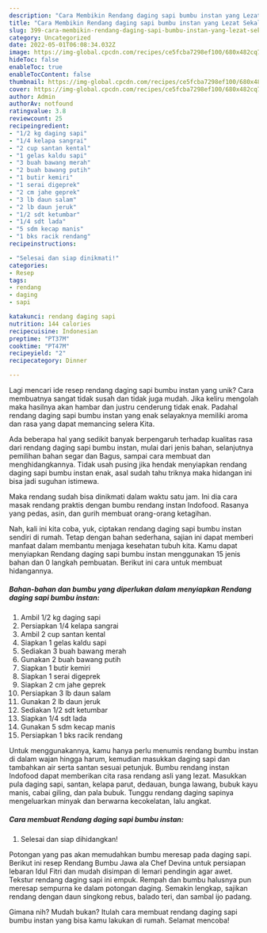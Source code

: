 ```yaml
---
description: "Cara Membikin Rendang daging sapi bumbu instan yang Lezat Sekali"
title: "Cara Membikin Rendang daging sapi bumbu instan yang Lezat Sekali"
slug: 399-cara-membikin-rendang-daging-sapi-bumbu-instan-yang-lezat-sekali
category: Uncategorized
date: 2022-05-01T06:08:34.032Z
image: https://img-global.cpcdn.com/recipes/ce5fcba7298ef100/680x482cq70/rendang-daging-sapi-bumbu-instan-foto-resep-utama.jpg
hideToc: false
enableToc: true
enableTocContent: false
thumbnail: https://img-global.cpcdn.com/recipes/ce5fcba7298ef100/680x482cq70/rendang-daging-sapi-bumbu-instan-foto-resep-utama.jpg
cover: https://img-global.cpcdn.com/recipes/ce5fcba7298ef100/680x482cq70/rendang-daging-sapi-bumbu-instan-foto-resep-utama.jpg
author: Admin
authorAv: notfound
ratingvalue: 3.8
reviewcount: 25
recipeingredient:
- "1/2 kg daging sapi"
- "1/4 kelapa sangrai"
- "2 cup santan kental"
- "1 gelas kaldu sapi"
- "3 buah bawang merah"
- "2 buah bawang putih"
- "1 butir kemiri"
- "1 serai digeprek"
- "2 cm jahe geprek"
- "3 lb daun salam"
- "2 lb daun jeruk"
- "1/2 sdt ketumbar"
- "1/4 sdt lada"
- "5 sdm kecap manis"
- "1 bks racik rendang"
recipeinstructions:

- "Selesai dan siap dinikmati!"
categories:
- Resep
tags:
- rendang
- daging
- sapi

katakunci: rendang daging sapi 
nutrition: 144 calories
recipecuisine: Indonesian
preptime: "PT37M"
cooktime: "PT47M"
recipeyield: "2"
recipecategory: Dinner

---
```





Lagi mencari ide resep rendang daging sapi bumbu instan yang unik? Cara membuatnya sangat tidak susah dan tidak juga mudah. Jika keliru mengolah maka hasilnya akan hambar dan justru cenderung tidak enak. Padahal rendang daging sapi bumbu instan yang enak selayaknya memiliki aroma dan rasa yang dapat memancing selera Kita.





Ada beberapa hal yang sedikit banyak berpengaruh terhadap kualitas rasa dari rendang daging sapi bumbu instan, mulai dari jenis bahan, selanjutnya pemilihan bahan segar dan Bagus, sampai cara membuat dan menghidangkannya. Tidak usah pusing jika hendak menyiapkan rendang daging sapi bumbu instan enak,      asal sudah tahu triknya maka hidangan ini bisa jadi suguhan istimewa.














Maka rendang sudah bisa dinikmati dalam waktu satu jam. Ini dia cara masak rendang praktis dengan bumbu rendang instan Indofood. Rasanya yang pedas, asin, dan gurih membuat orang-orang ketagihan.






Nah, kali ini kita coba, yuk, ciptakan rendang daging sapi bumbu instan sendiri di rumah. Tetap dengan bahan sederhana, sajian ini dapat memberi manfaat dalam membantu menjaga kesehatan tubuh kita. Kamu dapat menyiapkan Rendang daging sapi bumbu instan menggunakan 15 jenis bahan dan 0 langkah pembuatan. Berikut ini cara untuk membuat hidangannya.

<!--inarticleads1-->

##### Bahan-bahan dan bumbu yang diperlukan dalam menyiapkan Rendang daging sapi bumbu instan:

1. Ambil 1/2 kg daging sapi
1. Persiapkan 1/4 kelapa sangrai
1. Ambil 2 cup santan kental
1. Siapkan 1 gelas kaldu sapi
1. Sediakan 3 buah bawang merah
1. Gunakan 2 buah bawang putih
1. Siapkan 1 butir kemiri
1. Siapkan 1 serai digeprek
1. Siapkan 2 cm jahe geprek
1. Persiapkan 3 lb daun salam
1. Gunakan 2 lb daun jeruk
1. Sediakan 1/2 sdt ketumbar
1. Siapkan 1/4 sdt lada
1. Gunakan 5 sdm kecap manis
1. Persiapkan 1 bks racik rendang


Untuk menggunakannya, kamu hanya perlu menumis rendang bumbu instan di dalam wajan hingga harum, kemudian masukkan daging sapi dan tambahkan air serta santan sesuai petunjuk. Bumbu rendang instan Indofood dapat memberikan cita rasa rendang asli yang lezat. Masukkan pula daging sapi, santan, kelapa parut, dedauan, bunga lawang, bubuk kayu manis, cabai giling, dan pala bubuk. Tunggu rendang daging sapinya mengeluarkan minyak dan berwarna kecokelatan, lalu angkat. 

<!--inarticleads2-->

##### Cara membuat Rendang daging sapi bumbu instan:


1. Selesai dan siap dihidangkan!

Potongan yang pas akan memudahkan bumbu meresap pada daging sapi. Berikut ini resep Rendang Bumbu Jawa ala Chef Devina untuk persiapan lebaran Idul Fitri dan mudah disimpan di lemari pendingin agar awet. Tekstur rendang daging sapi ini empuk. Rempah dan bumbu halusnya pun meresap sempurna ke dalam potongan daging. Semakin lengkap, sajikan rendang dengan daun singkong rebus, balado teri, dan sambal ijo padang. 

Gimana nih? Mudah bukan? Itulah cara membuat rendang daging sapi bumbu instan yang bisa kamu lakukan di rumah. Selamat mencoba!
